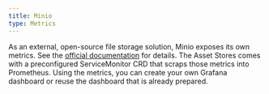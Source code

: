 ```yaml
---
title: Minio
type: Metrics
---
```


As an external, open-source file storage solution, Minio exposes its own metrics. See the [official documentation](https://github.com/minio/minio/tree/master/docs/metrics) for details. The Asset Stores comes with a preconfigured ServiceMonitor CRD that scraps those metrics into Prometheus. Using the metrics, you can create your own Grafana dashboard or reuse the dashboard that is already prepared.
